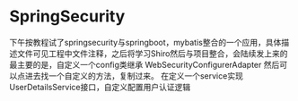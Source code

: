 # SpringSecurity
下午按教程试了springsecurity与springboot，mybatis整合的一个应用，具体描述文件可见工程中文件注释，之后将学习Shiro然后与项目整合，会陆续发上来的
  最主要的是，自定义一个config类继承 WebSecurityConfigurerAdapter 然后可以点进去找一个自定义的方法，复制过来。
  在定义一个service实现UserDetailsService接口，自定义配置用户认证逻辑

